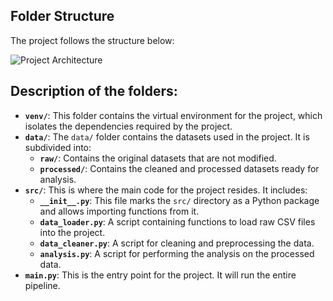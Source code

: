 ## Folder Structure

The project follows the structure below:

![Project Architecture](https://imgur.com/a/42vHXCs)

## Description of the folders:

- **`venv/`**: This folder contains the virtual environment for the project, which isolates the dependencies required by the project.
- **`data/`**: The `data/` folder contains the datasets used in the project. It is subdivided into:
  - **`raw/`**: Contains the original datasets that are not modified.
  - **`processed/`**: Contains the cleaned and processed datasets ready for analysis.
- **`src/`**: This is where the main code for the project resides. It includes:
  - **`__init__.py`**: This file marks the `src/` directory as a Python package and allows importing functions from it.
  - **`data_loader.py`**: A script containing functions to load raw CSV files into the project.
  - **`data_cleaner.py`**: A script for cleaning and preprocessing the data.
  - **`analysis.py`**: A script for performing the analysis on the processed data.
- **`main.py`**: This is the entry point for the project. It will run the entire pipeline.
